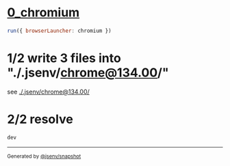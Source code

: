 # [0_chromium](../../injections_dev.test.mjs#L23)

```js
run({ browserLauncher: chromium })
```

# 1/2 write 3 files into "./.jsenv/chrome@134.00/"

see [./.jsenv/chrome@134.00/](./.jsenv/chrome@134.00/)

# 2/2 resolve

```js
dev
```

---

<sub>
  Generated by <a href="https://github.com/jsenv/core/tree/main/packages/tooling/snapshot">@jsenv/snapshot</a>
</sub>
